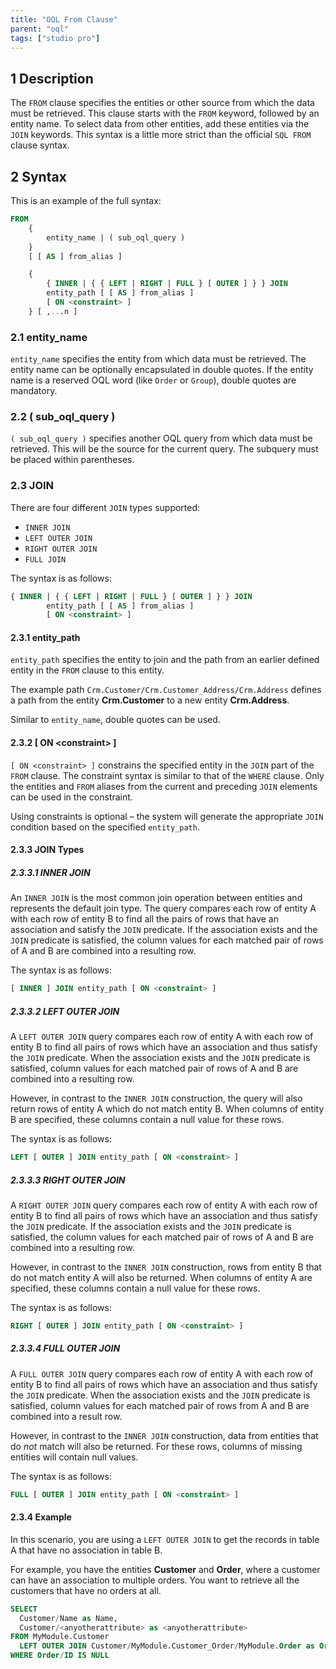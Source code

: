 ```yaml
---
title: "OQL From Clause"
parent: "oql"
tags: ["studio pro"]
---
```


## 1 Description

The `FROM` clause specifies the entities or other source from which the data must be retrieved. This clause starts with the `FROM` keyword, followed by an entity name. To select data from other entities, add these entities via the `JOIN` keywords. This syntax is a little more strict than the official `SQL FROM` clause syntax.

## 2 Syntax

This is an example of the full syntax:

```sql
FROM
	{
		entity_name | ( sub_oql_query )
	}
	[ [ AS ] from_alias ]

	{
		{ INNER | { { LEFT | RIGHT | FULL } [ OUTER ] } } JOIN
		entity_path [ [ AS ] from_alias ]
		[ ON <constraint> ]
	} [ ,...n ]
```

### 2.1 entity_name

`entity_name` specifies the entity from which data must be retrieved. The entity name can be optionally encapsulated in double quotes. If the entity name is a reserved OQL word (like `Order` or `Group`), double quotes are mandatory.

### 2.2 ( sub_oql_query )

`( sub_oql_query )` specifies another OQL query from which data must be retrieved. This will be the source for the current query. The subquery must be placed within parentheses.

### 2.3 JOIN

There are four different `JOIN` types supported:

* `INNER JOIN`
* `LEFT OUTER JOIN`
* `RIGHT OUTER JOIN`
* `FULL JOIN`

The syntax is as follows:

```sql
{ INNER | { { LEFT | RIGHT | FULL } [ OUTER ] } } JOIN
		entity_path [ [ AS ] from_alias ]
		[ ON <constraint> ]
```

#### 2.3.1 entity_path

`entity_path` specifies the entity to join and the path from an earlier defined entity in the `FROM` clause to this entity.

The example path `Crm.Customer/Crm.Customer_Address/Crm.Address` defines a path from the entity **Crm.Customer** to a new entity **Crm.Address**.

Similar to `entity_name`, double quotes can be used.

#### 2.3.2 \[ ON \<constraint\> \]

`[ ON <constraint> ]` constrains the specified entity in the `JOIN` part of the `FROM` clause. The constraint syntax is similar to that of the `WHERE` clause. Only the entities and `FROM` aliases from the current and preceding `JOIN` elements can be used in the constraint.

Using constraints is optional – the system will generate the appropriate `JOIN` condition based on the specified `entity_path`.

#### 2.3.3 JOIN Types

##### 2.3.3.1 INNER JOIN

An `INNER JOIN` is the most common join operation between entities and represents the default join type. The query compares each row of entity A with each row of entity B to find all the pairs of rows that have an association and satisfy the `JOIN` predicate. If the association exists and the `JOIN` predicate is satisfied, the column values for each matched pair of rows of A and B are combined into a resulting row.

The syntax is as follows:

```sql
[ INNER ] JOIN entity_path [ ON <constraint> ]
```

##### 2.3.3.2 LEFT OUTER JOIN

A `LEFT OUTER JOIN` query compares each row of entity A with each row of entity B to find all pairs of rows which have an association and thus satisfy the `JOIN` predicate. When the association exists and the `JOIN` predicate is satisfied, column values for each matched pair of rows of A and B are combined into a resulting row.

However, in contrast to the `INNER JOIN` construction, the query will also return rows of entity A which do not match entity B. When columns of entity B are specified, these columns contain a null value for these rows.

The syntax is as follows:

```sql
LEFT [ OUTER ] JOIN entity_path [ ON <constraint> ]
```

##### 2.3.3.3 RIGHT OUTER JOIN

A `RIGHT OUTER JOIN` query compares each row of entity A with each row of entity B to find all pairs of rows which have an association and thus satisfy the `JOIN` predicate. If the association exists and the `JOIN` predicate is satisfied, the column values for each matched pair of rows of A and B are combined into a resulting row.

However, in contrast to the `INNER JOIN` construction, rows from entity B that do not match entity A will also be returned. When columns of entity A are specified, these columns contain a null value for these rows.

The syntax is as follows:

```sql
RIGHT [ OUTER ] JOIN entity_path [ ON <constraint> ]
```

##### 2.3.3.4 FULL OUTER JOIN

A `FULL OUTER JOIN` query compares each row of entity A with each row of entity B to find all pairs of rows which have an association and thus satisfy the `JOIN` predicate. When the association exists and the `JOIN` predicate is satisfied, column values for each matched pair of rows from A and B are combined into a result row.

However, in contrast to the `INNER JOIN` construction, data from entities that do *not* match will also be returned. For these rows, columns of missing entities will contain null values.

The syntax is as follows:

```sql
FULL [ OUTER ] JOIN entity_path [ ON <constraint> ]
```

#### 2.3.4 Example

In this scenario, you are using a `LEFT OUTER JOIN` to get the records in table A that have no association in table B.

For example, you have the entities **Customer** and **Order**, where a customer can have an association to multiple orders. You want to retrieve all the customers that have no orders at all.

```sql
SELECT 
  Customer/Name as Name,
  Customer/<anyotherattribute> as <anyotherattribute>
FROM MyModule.Customer
  LEFT OUTER JOIN Customer/MyModule.Customer_Order/MyModule.Order as Order
WHERE Order/ID IS NULL
```

